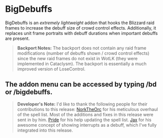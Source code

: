 # BigDebuffs

BigDebuffs is an _extremely lightweight_ addon that hooks the Blizzard raid frames to increase the debuff size of crowd control effects. Additionally, it replaces unit frame portraits with debuff durations when important debuffs are present.

>**Backport Notes:**
> The backport does not contain any raid frame modifications (number of debuffs shown / crowd control effects) since the
> new raid frames do not exist in WotLK (they were implemented in Cataclysm).
> The backport is essentially a much improved version of LoseControl.

The addon menu can be accessed by typing /bd or /bigdebuffs.
---

> **Developer's Note:** I'd like to thank the following people for their contributions to this release:
>  [NorkTheOrc][1] for his meticulous overhaul of the spell list. Most of the additions and fixes in this release were sent in by him.
>  [Pride][2] for his help updating the spell list.
>  [Jax][3] for his awesome concept of showing interrupts as a debuff, which I've fully integrated into this release.

[1]: https://mods.curse.com/members/NorktheOrc/projects
[2]: https://www.twitch.tv/pride_rag
[3]: https://www.twitch.tv/jaxington
